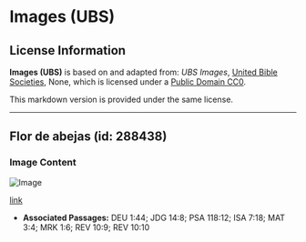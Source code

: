 # Images (UBS)

## License Information

**Images (UBS)** is based on and adapted from: _UBS Images_, [United Bible Societies](https://unitedbiblesocieties.org/), None, which is licensed under a [Public Domain CC0](https://creativecommons.org/public-domain/cc0/).

This markdown version is provided under the same license.



--------------------------------

## Flor de abejas (id: 288438)

### Image Content

![Image](https://cdn.aquifer.bible/aquifer-content/resources/Media/WEB-0068_beesflower.jpg)

[link](https://cdn.aquifer.bible/aquifer-content/resources/Media/WEB-0068_beesflower.jpg)

* **Associated Passages:** DEU 1:44; JDG 14:8; PSA 118:12; ISA 7:18; MAT 3:4; MRK 1:6; REV 10:9; REV 10:10

